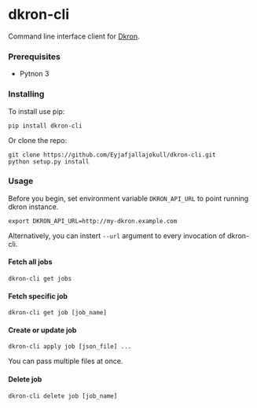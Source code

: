 # dkron-cli

Command line interface client for [Dkron](http://dkron.io/).

### Prerequisites

* Pytnon 3

### Installing

To install use pip:

```console
pip install dkron-cli
```

Or clone the repo:

```console
git clone https://github.com/Eyjafjallajokull/dkron-cli.git
python setup.py install
```

### Usage

Before you begin, set environment variable `DKRON_API_URL` to point running dkron instance.

```console
export DKRON_API_URL=http://my-dkron.example.com
```

Alternatively, you can instert `--url` argument to every invocation of dkron-cli.

#### Fetch all jobs

```console
dkron-cli get jobs
```

#### Fetch specific job

```console
dkron-cli get job [job_name]
```

#### Create or update job

```console
dkron-cli apply job [json_file] ...
```

You can pass multiple files at once.

#### Delete job

```console
dkron-cli delete job [job_name]
```
